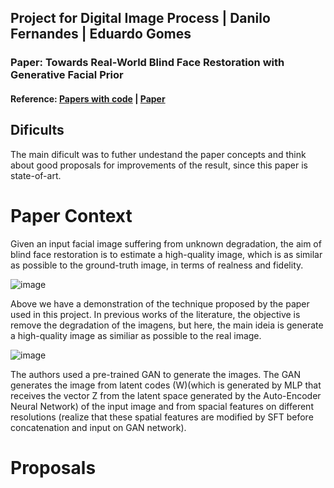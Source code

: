 ## Project for Digital Image Process | Danilo Fernandes | Eduardo Gomes

### Paper: Towards Real-World Blind Face Restoration with Generative Facial Prior
#### Reference: [Papers with code](https://paperswithcode.com/paper/towards-real-world-blind-face-restoration) | [Paper](https://arxiv.org/pdf/2101.04061v2.pdf)

## Dificults

The main dificult was to futher undestand the paper concepts and think about good proposals for improvements of the result, since this paper is state-of-art.

# Paper Context

Given an input facial image suffering from unknown degradation, the aim of blind face restoration is to estimate a high-quality image, which is as similar as possible to the
ground-truth image, in terms of realness and fidelity.

![image](https://user-images.githubusercontent.com/26190178/133350542-3a8aad40-c1fa-497a-b277-11f3a2a761b1.png)

Above we have a demonstration of the technique proposed by the paper used in this project. In previous works of the literature, the objective is remove the degradation of the imagens, but here, the main ideia is generate a high-quality image as similiar as possible to the real image. 

![image](https://user-images.githubusercontent.com/26190178/133350831-71e467c3-70bd-42f2-84d1-2a24d9833475.png)

The authors used a pre-trained GAN to generate the images. The GAN generates the image from latent codes (W)(which is generated by MLP that receives the vector Z from the latent space generated by the Auto-Encoder Neural Network) of the input image and from spacial features on different resolutions (realize that these spatial features are modified by SFT before concatenation and input on GAN network).

# Proposals
